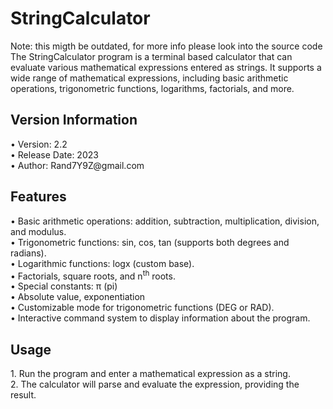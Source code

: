 <h1>StringCalculator</h1>
Note: this migth be outdated, for more info please look into the source code<br>
The StringCalculator program is a terminal based calculator that can evaluate various mathematical expressions entered as strings. It supports a wide range of mathematical expressions, including basic arithmetic operations, trigonometric functions, logarithms, factorials, and more.

<h2>Version Information</h2>
• Version: 2.2 <br>
• Release Date: 2023 <br>
• Author: Rand7Y9Z@gmail.com <br>

<h2>Features</h2>
• Basic arithmetic operations: addition, subtraction, multiplication, division, and modulus.<br>
• Trigonometric functions: sin, cos, tan (supports both degrees and radians).<br>
• Logarithmic functions: logx (custom base).<br>
• Factorials, square roots, and n<sup>th</sup> roots.<br>
• Special constants: π (pi)<br>
• Absolute value, exponentiation<br>
• Customizable mode for trigonometric functions (DEG or RAD).<br>
• Interactive command system to display information about the program.<br>

<h2>Usage</h2>
1.	Run the program and enter a mathematical expression as a string.<br>
2.	The calculator will parse and evaluate the expression, providing the result.<br>
